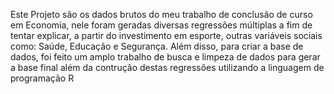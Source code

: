 Este Projeto são os dados brutos do meu trabalho de conclusão de curso em Economia, nele foram geradas diversas regressões múltiplas a fim de tentar explicar, a partir do investimento em esporte, outras variáveis sociais como: Saúde, Educação e Segurança. Além disso, para criar a base de dados, foi feito um amplo trabalho de busca e limpeza de dados para gerar a base final além da contrução destas regressões utilizando a linguagem de programação R 
